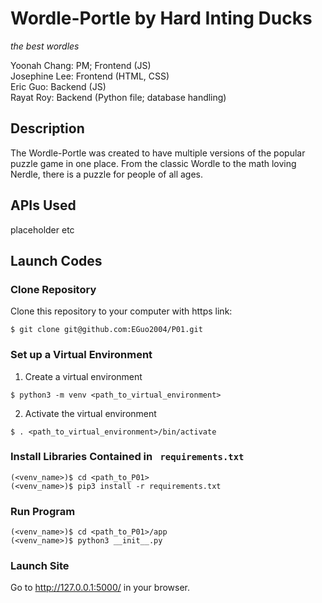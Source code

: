 # Wordle-Portle by Hard Inting Ducks
*the best wordles*

Yoonah Chang: PM; Frontend (JS)  
Josephine Lee: Frontend (HTML, CSS)  
Eric Guo: Backend (JS)  
Rayat Roy: Backend (Python file; database handling)    

## Description
   The Wordle-Portle was created to have multiple versions of the popular puzzle game in one place. From the classic Wordle to the math loving Nerdle, there is a puzzle for people of all ages.

## APIs Used
placeholder etc
## Launch Codes
### Clone Repository

Clone this repository to your computer with https link:
```shell 
$ git clone git@github.com:EGuo2004/P01.git
```

### Set up a Virtual Environment

1. Create a virtual environment
  ```shell
  $ python3 -m venv <path_to_virtual_environment>
  ```

2. Activate the virtual environment
  ```shell
  $ . <path_to_virtual_environment>/bin/activate
  ```

### Install Libraries Contained in ``` requirements.txt```

```shell
(<venv_name>)$ cd <path_to_P01>
(<venv_name>)$ pip3 install -r requirements.txt 
```

### Run Program

```shell
(<venv_name>)$ cd <path_to_P01>/app
(<venv_name>)$ python3 __init__.py
```

### Launch Site

Go to http://127.0.0.1:5000/ in your browser.
